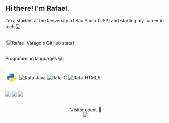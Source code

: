 ## Hi there! I'm Rafael.

I'm a student at the University of São Paulo (USP) and starting my career in tech 💻.

##

[![Rafael Varago's GitHub stats](https://github-readme-stats.vercel.app/api?username=rafael-varago&theme=nord&show_icons=true)]

##
  
  Programming languages 💻:
  
  <div style="display: inline_block"><br>
    <img align="center" alt="Rafa-Python" height="30" width="40" src="https://raw.githubusercontent.com/devicons/devicon/master/icons/python/python-original.svg">
    <img align="center" alt="Rafa-Java" height="40" width="60" src="https://cdn.jsdelivr.net/gh/devicons/devicon/icons/java/java-original-wordmark.svg">
    <img align="center" alt="Rafa-C" height="30" width="40" src="https://cdn.jsdelivr.net/gh/devicons/devicon/icons/c/c-original.svg">
    <img align="center" alt="Rafa-HTML5" height="40" width="60" src="https://cdn.jsdelivr.net/gh/devicons/devicon/icons/html5/html5-original-wordmark.svg">
  </div>
  
##
  
<div> 
  <a href="https://instagram.com/rafael_varago" target="_blank"><img src="https://img.shields.io/badge/-Instagram-%23E4405F?style=for-the-badge&logo=instagram&logoColor=white" target="_blank"></a>
  <a href = "mailto:rvarago1@gmail.com"><img src="https://img.shields.io/badge/-Gmail-%23333?style=for-the-badge&logo=gmail&logoColor=white" target="_blank"></a>
  <a href="https://www.linkedin.com/in/rafael-varago-de-castro-5903a919a/" target="_blank"><img src="https://img.shields.io/badge/-LinkedIn-%230077B5?style=for-the-badge&logo=linkedin&logoColor=white" target="_blank"></a>
 
</div>
 
##
  
<div>
  
  <p align="center"> 
  Visitor count 🖖
  <br>
  <img src="https://profile-counter.glitch.me/rafael-varago/count.svg" />
</p>
  
  </div>
